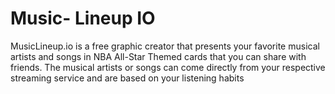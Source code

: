 # Music- Lineup IO
MusicLineup.io is a free graphic creator that presents your favorite musical artists and songs in NBA All-Star Themed cards that you can share with friends. The musical artists or songs can come directly from your respective streaming service and are based on your listening habits
